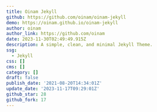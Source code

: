 ```yaml
---
title: Oinam Jekyll
github: https://github.com/oinam/oinam-jekyll
demo: https://oinam.github.io/oinam-jekyll
author: oinam
author_link: https://github.com/oinam
date: 2023-11-30T02:49:49.915Z
description: A simple, clean, and minimal Jekyll Theme.
ssg:
  - Jekyll
css: []
cms: []
category: []
draft: false
publish_date: '2021-08-20T14:34:01Z'
update_date: '2023-11-17T09:29:01Z'
github_star: 28
github_fork: 17
---
```

